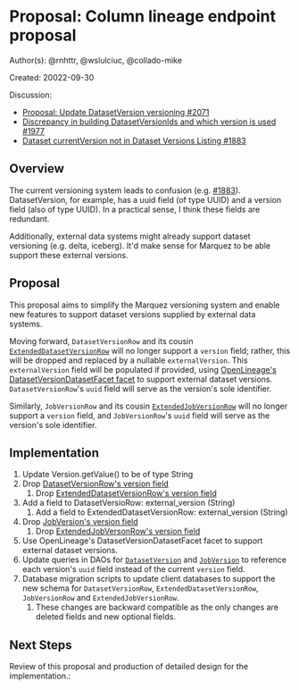 # Proposal: Column lineage endpoint proposal

Author(s): @rnhttr, @wslulciuc, @collado-mike

Created: 20022-09-30

Discussion:
* [Proposal: Update DatasetVersion versioning #2071](https://github.com/MarquezProject/marquez/issues/2071)
* [Discrepancy in building DatasetVersionIds and which version is used #1977 ](https://github.com/MarquezProject/marquez/issues/1977)
* [Dataset currentVersion not in Dataset Versions Listing #1883](https://github.com/MarquezProject/marquez/issues/1883)

## Overview

The current versioning system leads to confusion (e.g. [#1883](https://github.com/MarquezProject/marquez/issues/1883)). DatasetVersion, for example, has a uuid field (of type UUID) and a version field (also of type UUID). In a practical sense, I think these fields are redundant.

Additionally, external data systems might already support dataset versioning (e.g. delta, iceberg). It'd make sense for Marquez to be able support these external versions.

## Proposal
This proposal aims to simplify the Marquez versioning system and enable new features to support dataset versions supplied by external data systems.

Moving forward, `DatasetVersionRow` and its cousin [`ExtendedDatasetVersionRow`](https://github.com/MarquezProject/marquez/blob/0.26.0/api/src/main/java/marquez/db/models/ExtendedDatasetVersionRow.java#L26) will no longer support a `version` field; rather, this will be dropped and replaced by a nullable `externalVersion`. This `externalVersion` field will be populated if provided, using [OpenLineage's DatasetVersionDatasetFacet facet](https://github.com/OpenLineage/OpenLineage/blob/main/spec/facets/DatasetVersionDatasetFacet.json) to support external dataset versions. `DatasetVersionRow`'s `uuid` field will serve as the version's sole identifier.

Similarly, `JobVersionRow` and its cousin [`ExtendedJobVersionRow`](https://github.com/MarquezProject/marquez/blob/main/api/src/main/java/marquez/db/models/ExtendedJobVersionRow.java#L32) will no longer support a `version` field, and `JobVersionRow`'s `uuid` field will serve as the version's sole identifier.

## Implementation

1. Update Version.getValue() to be of type String
2. Drop [DatasetVersionRow's version field](https://github.com/MarquezProject/marquez/blob/main/api/src/main/java/marquez/db/models/DatasetVersionRow.java#L25)
   1. Drop [ExtendedDatasetVersionRow's version field](https://github.com/MarquezProject/marquez/blob/main/api/src/main/java/marquez/db/models/ExtendedDatasetVersionRow.java#L26)
3. Add a field to DatasetVersioRow: external_version (String)
   1. Add a field to ExtendedDatasetVersionRow: external_version (String)
4. Drop [JobVersion's version field](https://github.com/MarquezProject/marquez/blob/main/api/src/main/java/marquez/db/models/JobVersionRow.java#L32)
   1. Drop [ExtendedJobVersonRow's version field](https://github.com/MarquezProject/marquez/blob/main/api/src/main/java/marquez/db/models/ExtendedJobVersionRow.java#L32)
5. Use OpenLineage's DatasetVersionDatasetFacet facet to support external dataset versions.
6. Update queries in DAOs for [`DatasetVersion`](https://github.com/MarquezProject/marquez/blob/0.26.0/api/src/main/java/marquez/db/DatasetVersionDao.java) and [`JobVersion`](https://github.com/MarquezProject/marquez/blob/0.26.0/api/src/main/java/marquez/db/JobVersionDao.java) to reference each version's `uuid` field instead of the current `version` field.
7. Database migration scripts to update client databases to support the new schema for `DatasetVersionRow`, `ExtendedDatasetVersionRow`, `JobVersionRow` and `ExtendedJobVersionRow`.
    1. These changes are backward compatible as the only changes are deleted fields and new optional fields.


## Next Steps

Review of this proposal and production of detailed design for the implementation.:
